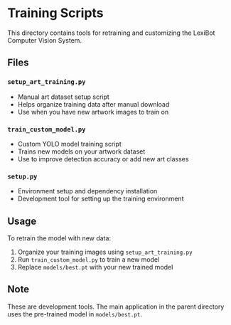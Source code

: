 # Training Scripts

This directory contains tools for retraining and customizing the LexiBot Computer Vision System.

## Files

### `setup_art_training.py`
- Manual art dataset setup script
- Helps organize training data after manual download
- Use when you have new artwork images to train on

### `train_custom_model.py`
- Custom YOLO model training script
- Trains new models on your artwork dataset
- Use to improve detection accuracy or add new art classes

### `setup.py`
- Environment setup and dependency installation
- Development tool for setting up the training environment

## Usage

To retrain the model with new data:

1. Organize your training images using `setup_art_training.py`
2. Run `train_custom_model.py` to train a new model
3. Replace `models/best.pt` with your new trained model

## Note

These are development tools. The main application in the parent directory uses the pre-trained model in `models/best.pt`.
